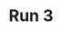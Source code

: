 ---
title: Run 3
developer: player_03
image: Run3.jpg
link: http://www.kongregate.com/games/player_03/run-3
flash: http://www.kongregate.com/games/player_03/run-3
ios: https://itunes.apple.com/app/run!!!/id907239855
android: https://play.google.com/store/apps/details?id=com.kongregate.mobile.run.google
---